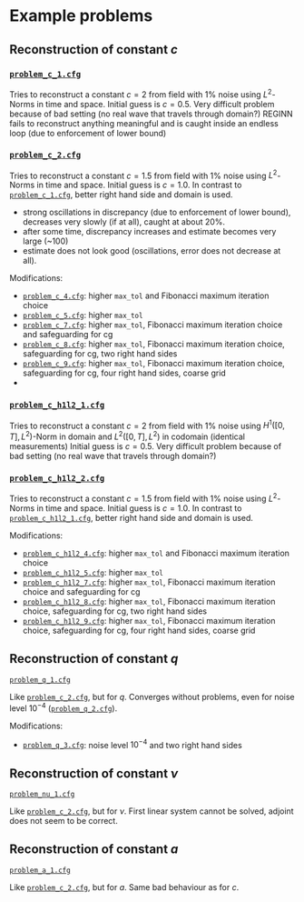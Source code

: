 # Example problems


## Reconstruction of constant $`c`$

### [`problem_c_1.cfg`](problem_c_1.cfg)

Tries to reconstruct a constant $`c = 2`$ from field with $`1\%`$ noise using $`L^2`$-Norms in time and space.
Initial guess is $`c = 0.5`$.
Very difficult problem because of bad setting (no real wave that travels through domain?)
REGINN fails to reconstruct anything meaningful and is caught inside an endless loop (due to enforcement of lower bound)

### [`problem_c_2.cfg`](problem_c_2.cfg)

Tries to reconstruct a constant $`c = 1.5`$ from field with $`1\%`$ noise using $`L^2`$-Norms in time and space.
Initial guess is $`c = 1.0`$. In contrast to [`problem_c_1.cfg`](problem_c_1.cfg), better right hand side and domain is used.

* strong oscillations in discrepancy (due to enforcement of lower bound), decreases very slowly (if at all), caught at about $`20\%`$.
* after some time, discrepancy increases and estimate becomes very large (~100)
* estimate does not look good (oscillations, error does not decrease at all).

Modifications:

* [`problem_c_4.cfg`](problem_c_4.cfg): higher `max_tol` and Fibonacci maximum iteration choice
* [`problem_c_5.cfg`](problem_c_5.cfg): higher `max_tol`
* [`problem_c_7.cfg`](problem_c_7.cfg): higher `max_tol`, Fibonacci maximum iteration choice and safeguarding for cg
* [`problem_c_8.cfg`](problem_c_8.cfg): higher `max_tol`, Fibonacci maximum iteration choice, safeguarding for cg, two right hand sides
* [`problem_c_9.cfg`](problem_c_9.cfg): higher `max_tol`, Fibonacci maximum iteration choice, safeguarding for cg, four right hand sides, coarse grid
*
### [`problem_c_h1l2_1.cfg`](problem_c_1.cfg)

Tries to reconstruct a constant $`c = 2`$ from field with $`1\%`$ noise using $`H^1([0,T], L^2)`$-Norm in domain and $`L^2([0,T], L^2)`$ in codomain (identical measurements)
Initial guess is $`c = 0.5`$.
Very difficult problem because of bad setting (no real wave that travels through domain?)

### [`problem_c_h1l2_2.cfg`](problem_c_2.cfg)

Tries to reconstruct a constant $`c = 1.5`$ from field with $`1\%`$ noise using $`L^2`$-Norms in time and space.
Initial guess is $`c = 1.0`$. In contrast to [`problem_c_h1l2_1.cfg`](problem_c_1.cfg), better right hand side and domain is used.

Modifications:

* [`problem_c_h1l2_4.cfg`](problem_c_h1l2_4.cfg): higher `max_tol` and Fibonacci maximum iteration choice
* [`problem_c_h1l2_5.cfg`](problem_c_h1l2_5.cfg): higher `max_tol`
* [`problem_c_h1l2_7.cfg`](problem_c_h1l2_7.cfg): higher `max_tol`, Fibonacci maximum iteration choice and safeguarding for cg
* [`problem_c_h1l2_8.cfg`](problem_c_h1l2_8.cfg): higher `max_tol`, Fibonacci maximum iteration choice, safeguarding for cg, two right hand sides
* [`problem_c_h1l2_9.cfg`](problem_c_h1l2_9.cfg): higher `max_tol`, Fibonacci maximum iteration choice, safeguarding for cg, four right hand sides, coarse grid


## Reconstruction of constant $`q`$

[`problem_q_1.cfg`](problem_q_1.cfg)

Like [`problem_c_2.cfg`](problem_c_2.cfg), but for $`q`$. Converges without problems, even for noise level $`10^{-4}`$ ([`problem_q_2.cfg`](problem_q_2.cfg)).

Modifications:

* [`problem_q_3.cfg`](problem_q_3.cfg): noise level $`10^{-4}`$ and two right hand sides

## Reconstruction of constant $`\nu`$

[`problem_nu_1.cfg`](problem_nu_1.cfg)

Like [`problem_c_2.cfg`](problem_c_2.cfg), but for $`\nu`$. First linear system cannot be solved, adjoint does not seem to be correct.

## Reconstruction of constant $`a`$

[`problem_a_1.cfg`](problem_a_1.cfg)

Like [`problem_c_2.cfg`](problem_c_2.cfg), but for $`a`$. Same bad behaviour as for $`c`$.
